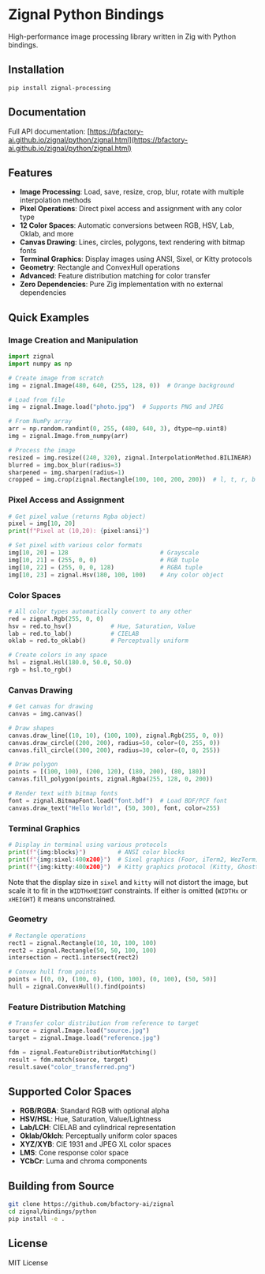 # Zignal Python Bindings

High-performance image processing library written in Zig with Python bindings.

## Installation

```console
pip install zignal-processing
```

## Documentation

Full API documentation: [https://bfactory-ai.github.io/zignal/python/zignal.html](https://bfactory-ai.github.io/zignal/python/zignal.html)

## Features

- **Image Processing**: Load, save, resize, crop, blur, rotate with multiple interpolation methods
- **Pixel Operations**: Direct pixel access and assignment with any color type
- **12 Color Spaces**: Automatic conversions between RGB, HSV, Lab, Oklab, and more
- **Canvas Drawing**: Lines, circles, polygons, text rendering with bitmap fonts
- **Terminal Graphics**: Display images using ANSI, Sixel, or Kitty protocols
- **Geometry**: Rectangle and ConvexHull operations
- **Advanced**: Feature distribution matching for color transfer
- **Zero Dependencies**: Pure Zig implementation with no external dependencies

## Quick Examples

### Image Creation and Manipulation

```python
import zignal
import numpy as np

# Create image from scratch
img = zignal.Image(480, 640, (255, 128, 0))  # Orange background

# Load from file
img = zignal.Image.load("photo.jpg")  # Supports PNG and JPEG

# From NumPy array
arr = np.random.randint(0, 255, (480, 640, 3), dtype=np.uint8)
img = zignal.Image.from_numpy(arr)

# Process the image
resized = img.resize((240, 320), zignal.InterpolationMethod.BILINEAR)
blurred = img.box_blur(radius=3)
sharpened = img.sharpen(radius=1)
cropped = img.crop(zignal.Rectangle(100, 100, 200, 200))  # l, t, r, b
```

### Pixel Access and Assignment

```python
# Get pixel value (returns Rgba object)
pixel = img[10, 20]
print(f"Pixel at (10,20): {pixel:ansi}")

# Set pixel with various color formats
img[10, 20] = 128                          # Grayscale
img[10, 21] = (255, 0, 0)                  # RGB tuple
img[10, 22] = (255, 0, 0, 128)             # RGBA tuple
img[10, 23] = zignal.Hsv(180, 100, 100)    # Any color object
```

### Color Spaces

```python
# All color types automatically convert to any other
red = zignal.Rgb(255, 0, 0)
hsv = red.to_hsv()           # Hue, Saturation, Value
lab = red.to_lab()           # CIELAB
oklab = red.to_oklab()       # Perceptually uniform

# Create colors in any space
hsl = zignal.Hsl(180.0, 50.0, 50.0)
rgb = hsl.to_rgb()
```

### Canvas Drawing

```python
# Get canvas for drawing
canvas = img.canvas()

# Draw shapes
canvas.draw_line((10, 10), (100, 100), zignal.Rgb(255, 0, 0))
canvas.draw_circle((200, 200), radius=50, color=(0, 255, 0))
canvas.fill_circle((300, 200), radius=30, color=(0, 0, 255))

# Draw polygon
points = [(100, 100), (200, 120), (180, 200), (80, 180)]
canvas.fill_polygon(points, zignal.Rgba(255, 128, 0, 200))

# Render text with bitmap fonts
font = zignal.BitmapFont.load("font.bdf")  # Load BDF/PCF font
canvas.draw_text("Hello World!", (50, 300), font, color=255)
```

### Terminal Graphics

```python
# Display in terminal using various protocols
print(f"{img:blocks}")         # ANSI color blocks
print(f"{img:sixel:400x200}")  # Sixel graphics (Foor, iTerm2, WezTerm)
print(f"{img:kitty:400x200}")  # Kitty graphics protocol (Kitty, Ghostty)
```
Note that the display size in `sixel` and `kitty` will not distort the image,
but scale it to fit in the `WIDTHxHEIGHT` constraints.
If either is omitted (`WIDTHx` or `xHEIGHT`) it means unconstrained.

### Geometry

```python
# Rectangle operations
rect1 = zignal.Rectangle(10, 10, 100, 100)
rect2 = zignal.Rectangle(50, 50, 100, 100)
intersection = rect1.intersect(rect2)

# Convex hull from points
points = [(0, 0), (100, 0), (100, 100), (0, 100), (50, 50)]
hull = zignal.ConvexHull().find(points)
```

### Feature Distribution Matching

```python
# Transfer color distribution from reference to target
source = zignal.Image.load("source.jpg")
target = zignal.Image.load("reference.jpg")

fdm = zignal.FeatureDistributionMatching()
result = fdm.match(source, target)
result.save("color_transferred.png")
```

## Supported Color Spaces

- **RGB/RGBA**: Standard RGB with optional alpha
- **HSV/HSL**: Hue, Saturation, Value/Lightness
- **Lab/LCH**: CIELAB and cylindrical representation
- **Oklab/Oklch**: Perceptually uniform color spaces
- **XYZ/XYB**: CIE 1931 and JPEG XL color spaces
- **LMS**: Cone response color space
- **YCbCr**: Luma and chroma components

## Building from Source

```bash
git clone https://github.com/bfactory-ai/zignal
cd zignal/bindings/python
pip install -e .
```

## License

MIT License
